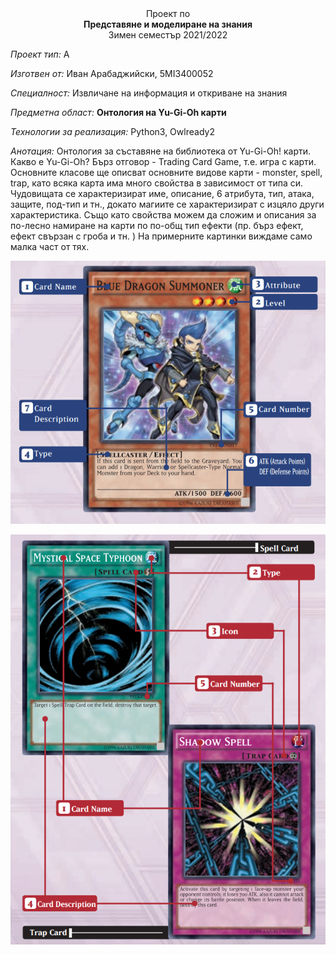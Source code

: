 <center>Проект по </center>

<center><b>Представяне и моделиране на знания</b></center>

<center>Зимен семестър 2021/2022</center>

*Проект тип:* А

*Изготвен от:* Иван Арабаджийски, 5MI3400052

*Специалност:* Извличане на информация и откриване на знания

*Предметна област:* **Онтология на Yu-Gi-Oh карти**

*Технологии за реализация:* Python3, Owlready2

*Анотация:* Онтология за съставяне на библиотека от Yu-Gi-Oh! карти. Какво е Yu-Gi-Oh? Бърз отговор - Trading Card Gamе, т.е. игра с карти. 
Основните класове ще описват основните видове карти - monster, spell, trap, като всяка карта има много свойства в зависимост от типа си.
Чудовищата се характеризират име, описание, 6 атрибута, тип, атака, защите, под-тип и тн., докато магиите се характеризират с изцяло други характеристика. Също като свойства можем да сложим и описания за по-лесно намиране на карти по по-общ тип ефекти (пр. бърз ефект, ефект свързан с гроба и тн. ) 
На примерните картинки виждаме само малка част от тях. 

![](./assets/example.png)

![](./assets/example2.png)